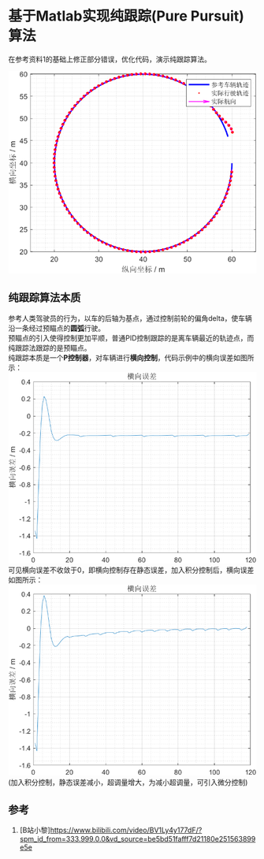 # 基于Matlab实现纯跟踪(Pure Pursuit)算法

在参考资料1的基础上修正部分错误，优化代码，演示纯跟踪算法。

![图片](./imgs/1.png)  

## 纯跟踪算法本质

参考人类驾驶员的行为，以车的后轴为基点，通过控制前轮的偏角delta，使车辆沿一条经过预瞄点的**圆弧**行驶。  
预瞄点的引入使得控制更加平顺，普通PID控制跟踪的是离车辆最近的轨迹点，而纯跟踪法跟踪的是预瞄点。  
纯跟踪本质是一个**P控制器**，对车辆进行**横向控制**，代码示例中的横向误差如图所示：  
![横向误差](./imgs/2.png)  
可见横向误差不收敛于0，即横向控制存在静态误差，加入积分控制后，横向误差如图所示：  
![横向误差](./imgs/3.png)  
(加入积分控制，静态误差减小，超调量增大，为减小超调量，可引入微分控制)

## 参考

1. [B站小黎]<https://www.bilibili.com/video/BV1Ly4y177dF/?spm_id_from=333.999.0.0&vd_source=be5bd51fafff7d21180e251563899e5e>
